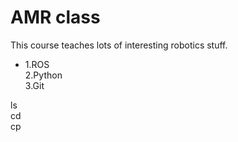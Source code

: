 # AMR class

This course teaches lots of interesting robotics stuff.  
  *  1.ROS  
         2.Python  
         3.Git  


 ls  
 cd  
 cp  
